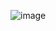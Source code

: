 ![image](https://github.com/Jason89967/EC2024/assets/162284478/a4265776-5d0a-41e6-ba43-ea67140d47b7)
